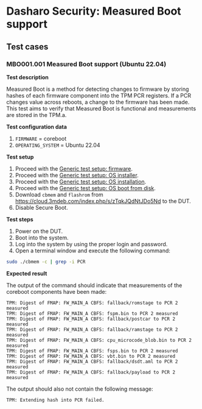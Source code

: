 # Dasharo Security: Measured Boot support

## Test cases

### MBO001.001 Measured Boot support (Ubuntu 22.04)

**Test description**

Measured Boot is a method for detecting changes to firmware by storing hashes
of each firmware component into the TPM PCR registers. If a PCR changes value
across reboots, a change to the firmware has been made. This test aims to
verify that Measured Boot is functional and measurements are stored in the
TPM.a.

**Test configuration data**

1. `FIRMWARE` = coreboot
1. `OPERATING_SYSTEM` = Ubuntu 22.04

**Test setup**

1. Proceed with the
    [Generic test setup: firmware](../../generic-test-setup/#firmware).
1. Proceed with the
    [Generic test setup: OS installer](../../generic-test-setup/#os-installer).
1. Proceed with the
    [Generic test setup: OS installation](../../generic-test-setup/#os-installation).
1. Proceed with the
    [Generic test setup: OS boot from disk](../../generic-test-setup/#os-boot-from-disk).
1. Download `cbmem` and `flashrom` from <https://cloud.3mdeb.com/index.php/s/zTqkJQdNtJDo5Nd>
   to the DUT.
1. Disable Secure Boot.

**Test steps**

1. Power on the DUT.
1. Boot into the system.
1. Log into the system by using the proper login and password.
1. Open a terminal window and execute the following command:

```bash
sudo ./cbmem -c | grep -i PCR
```

**Expected result**

The output of the command should indicate that measurements of the coreboot
components have been made:

```text
TPM: Digest of FMAP: FW_MAIN_A CBFS: fallback/romstage to PCR 2 measured
TPM: Digest of FMAP: FW_MAIN_A CBFS: fspm.bin to PCR 2 measured
TPM: Digest of FMAP: FW_MAIN_A CBFS: fallback/postcar to PCR 2 measured
TPM: Digest of FMAP: FW_MAIN_A CBFS: fallback/ramstage to PCR 2 measured
TPM: Digest of FMAP: FW_MAIN_A CBFS: cpu_microcode_blob.bin to PCR 2 measured
TPM: Digest of FMAP: FW_MAIN_A CBFS: fsps.bin to PCR 2 measured
TPM: Digest of FMAP: FW_MAIN_A CBFS: vbt.bin to PCR 2 measured
TPM: Digest of FMAP: FW_MAIN_A CBFS: fallback/dsdt.aml to PCR 2 measured
TPM: Digest of FMAP: FW_MAIN_A CBFS: fallback/payload to PCR 2 measured
```

The output should also not contain the following message:

```text
TPM: Extending hash into PCR failed.
```
